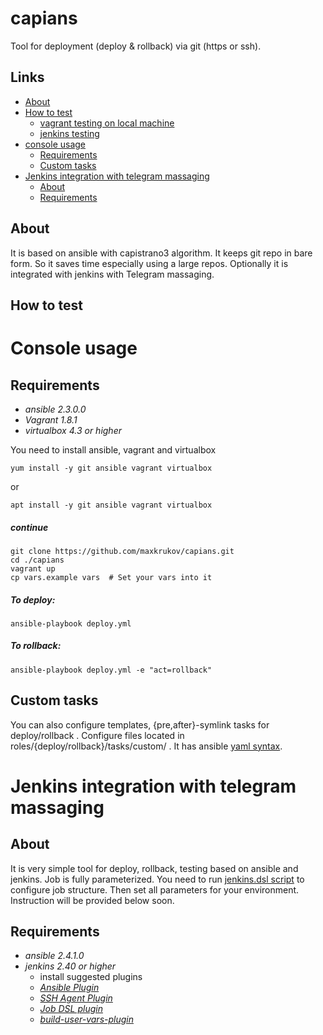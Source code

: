 # capians
Tool for deployment (deploy & rollback) via git (https or ssh).

## **Links**
- [About](https://github.com/maxkrukov/capians/tree/master#about)
- [How to test](https://github.com/maxkrukov/capians/tree/master#how-to-test)
  - [vagrant testing on local machine](https://github.com/maxkrukov/capians/blob/master/README.md#console-usage)
  - [jenkins testing]()
- [console usage](https://github.com/maxkrukov/capians/blob/master/README.md#console-usage)
  - [Requirements](https://github.com/maxkrukov/capians/tree/master#requirements)
  - [Custom tasks](https://github.com/maxkrukov/capians/tree/master#custom-tasks)
- [Jenkins integration with telegram massaging]()  
  - [About](https://github.com/maxkrukov/capians/tree/master#about-1)
  - [Requirements](https://github.com/maxkrukov/capians/tree/master#requirements-1)


## About
It is based on ansible with capistrano3 algorithm.
It keeps git repo in bare form. So it saves time 
especially using a large repos. Optionally it is integrated with jenkins
with Telegram massaging.

## **How to test**

# Console usage

## Requirements
- *ansible 2.3.0.0*
- *Vagrant 1.8.1*
- *virtualbox 4.3 or higher*

You need to install ansible, vagrant and virtualbox
```
yum install -y git ansible vagrant virtualbox
```
or
```
apt install -y git ansible vagrant virtualbox
```
##### continue
```
git clone https://github.com/maxkrukov/capians.git
cd ./capians
vagrant up
cp vars.example vars  # Set your vars into it
```
##### To deploy:
```
ansible-playbook deploy.yml 
```
##### To rollback:
```
ansible-playbook deploy.yml -e "act=rollback"
```
## Custom tasks

You can also configure templates, {pre,after}-symlink tasks for deploy/rollback .
Configure files located in roles/{deploy/rollback}/tasks/custom/ .
It has ansible [yaml syntax](http://docs.ansible.com/ansible/list_of_all_modules.html).




# Jenkins integration with telegram massaging

## About
It is very simple tool for deploy, rollback, testing based on ansible and jenkins. Job is fully parameterized. 
You need to run [jenkins.dsl script](https://github.com/maxkrukov/capians/blob/master/jenkins.dsl) to configure job structure. Then set all parameters for your environment.
Instruction will be provided below soon.


## Requirements
- *ansible 2.4.1.0*
- *jenkins 2.40 or higher*
   - install suggested plugins
   - [*Ansible Plugin*](https://wiki.jenkins-ci.org/display/JENKINS/Ansible+Plugin)
   - [*SSH Agent Plugin*](https://wiki.jenkins-ci.org/display/JENKINS/SSH+Agent+Plugin)
   - [*Job DSL plugin*](https://plugins.jenkins.io/job-dsl)
   - [*build-user-vars-plugin*](https://wiki.jenkins.io/display/JENKINS/Build+User+Vars+Plugin)


